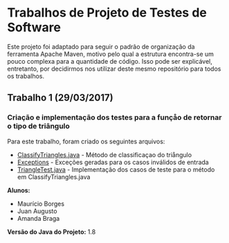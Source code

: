 # Trabalhos de Projeto de Testes de Software

Este projeto foi adaptado para seguir o padrão de organização da ferramenta Apache Maven, motivo pelo qual a estrutura encontra-se um pouco complexa para a quantidade de código. Isso pode ser explicável, entretanto, por decidirmos nos utilizar deste mesmo repositório para todos os trabalhos.

## Trabalho 1 (29/03/2017)

### Criação e implementação dos testes para a funçåo de retornar o tipo de triângulo

Para este trabalho, foram criado os seguintes arquivos:

* [ClassifyTriangles.java](https://github.com/mborgescc/proj_teste/blob/master/src/main/java/br/ufrj/testproj/principal/ClassifyTriangles.java) - Método de classificaçao do triångulo
* [Exceptions](https://github.com/mborgescc/proj_teste/tree/master/src/main/java/br/ufrj/testproj/exceptions) - Exceções geradas para os casos inválidos de entrada
* [TriangleTest.java](https://github.com/mborgescc/proj_teste/blob/master/src/test/java/br/ufrj/testproj/testcases/TriangleTest.java) - Implementação dos casos de teste para o método em ClassifyTriangles.java

**Alunos:**

* Maurício Borges
* Juan Augusto
* Amanda Braga

**Versão do Java do Projeto:** 1.8
